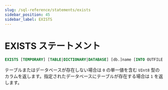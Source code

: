 ```yaml
---
slug: /sql-reference/statements/exists
sidebar_position: 45
sidebar_label: EXISTS
---
```


# EXISTS ステートメント

``` sql
EXISTS [TEMPORARY] [TABLE|DICTIONARY|DATABASE] [db.]name [INTO OUTFILE filename] [FORMAT format]
```

テーブルまたはデータベースが存在しない場合は `0` の単一値を含む `UInt8` 型のカラムを返します。指定されたデータベースにテーブルが存在する場合は `1` を返します。
